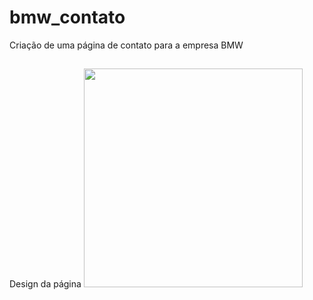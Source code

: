 # bmw_contato
Criação de uma página de contato para a empresa BMW
##
Design da página
<img src="https://ibb.co/ysk0HtX" width="350">

